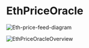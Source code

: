 # EthPriceOracle

![Eth-price-feed-diagram](https://user-images.githubusercontent.com/7625606/175502596-35860eee-6e82-4055-bda4-ecf030787a9d.png)

![EthPriceOracleOverview](https://user-images.githubusercontent.com/7625606/175496289-5d2e1507-9e63-4753-aa2f-f9c2bb5bb3b6.png)
